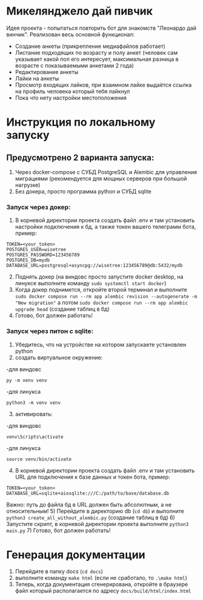 # Микелянджело дай пивчик

Идея проекта - попытаться повторить бот для знакомств "Леонардо дай винчик". Реализован весь основной функционал:
- Создание анкеты (прикрепление медиафайлов работает)
- Листание подходящих по возрасту и полу анкет (человек сам указывает какой пол его интересует, максимальная разница в возрасте с показываемыми анкетами 2 года)
- Редактирование анкеты
- Лайки на анкеты
- Просмотр входящих лайков, при взаимном лайке выдаётся ссылка на профиль человека который тебя лайкнул
- Пока что нету настройки местоположения
# Инструкция по локальному запуску
## Предусмотрено 2 варианта запуска:
1) Через docker-compose с СУБД PostgreSQL и Alembic для управления миграциями (рекомендуется для мощных серверов при большой нагрузке)
2) Без докера, просто программа python и СУБД sqlite
### Запуск через докер:
1) В корневой директории проекта создать файл .env и там установить настройки подключения к бд, а также токен вашего телеграмм бота, пример:
```
TOKEN=<your_token>
POSTGRES_USER=wisetree
POSTGRES_PASSWORD=123456789
POSTGRES_DB=mydb
DATABASE_URL=postgresql+asyncpg://wisetree:123456789@db:5432/mydb
```
2) Поднять докер (на виндовс просто запустите docker desktop, на линуксе выполните команду ```sudo systemctl start docker```)
3) Когда докер поднимется, откройте второй терминал и выполните ```sudo docker compose run --rm app alembic revision --autogenerate -m "New migration"``` а потом ```sudo docker compose run --rm app alembic upgrade head``` (создание таблиц в бд)
4) Готово, бот должен работать!
### Запуск через питон с sqlite:
1) Убедитесь, что на устройстве на котором запускаете установлен python
2) создать виртуальное окружение:

-для виндовс
```commandline
py -m venv venv
```

-для линукса
```commandline
python3 -m venv venv
```
3) активировать:

-для виндовс
```commandline
venv\Scripts\activate
```

-для линукса
```commandline
source venv/bin/activate
```
4) В корневой директории проекта создать файл .env и там установить URL для подключения к базе данных и токен бота, пример:
```
TOKEN=<your_token>
DATABASE_URL=sqlite+aiosqlite:///C:/path/to/base/database.db
```
Важно: путь до файла бд в URL должен быть абсолютным, а не относительным!
5) Перейдите в директорию db (```cd db```) и выполните ```python3 create_all_without_alembic.py``` (создание таблиц в бд)
6) Запустите скрипт, в корневой директории проекта выполните ```python3 main.py```
7) Готово, бот должен работать!
# Генерация документации
1) Перейдите в папку docs (```cd docs```)
2) выполните команду ```make html``` (если не сработало, то ```.\make html```)
3) Теперь, когда документация сгенерирована, откройте в браузере файл который располагается по адресу ```docs/build/html/index.html```